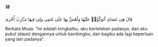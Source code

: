 ##### 18

<span class="ayah">قَالَ هِىَ عَصَاىَ أَتَوَكَّؤُا۟ عَلَيْهَا وَأَهُشُّ بِهَا عَلَىٰ غَنَمِى وَلِىَ فِيهَا مَـَٔارِبُ أُخْرَىٰ</span>

<span class="ayah_translation">Berkata Musa: "Ini adalah tongkatku, aku bertelekan padanya, dan aku pukul (daun) dengannya untuk kambingku, dan bagiku ada lagi keperluan yang lain padanya".</span>
